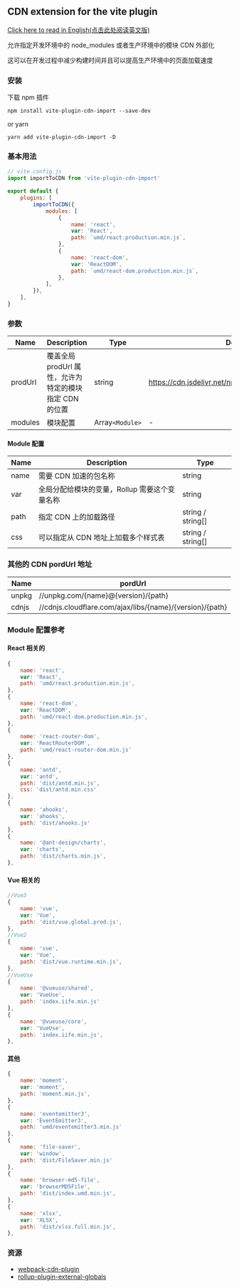## CDN extension for the vite plugin

[Click here to read in English(点击此处阅读英文版)](README.md)

允许指定开发环境中的 node_modules 或者生产环境中的模块 CDN 外部化

这可以在开发过程中减少构建时间并且可以提高生产环境中的页面加载速度

### 安装

下载 npm 插件

```
npm install vite-plugin-cdn-import --save-dev
```

or yarn

```
yarn add vite-plugin-cdn-import -D
```

### 基本用法

```js
// vite.config.js
import importToCDN from 'vite-plugin-cdn-import'

export default {
    plugins: [
        importToCDN({
            modules: [
                {
                    name: 'react',
                    var: 'React',
                    path: `umd/react.production.min.js`,
                },
                {
                    name: 'react-dom',
                    var: 'ReactDOM',
                    path: `umd/react-dom.production.min.js`,
                },
            ],
        }),
    ],
}
```

### 参数

| Name    | Description                                            | Type            | Default                                                |
| ------- | ------------------------------------------------------ | --------------- | ------------------------------------------------------ |
| prodUrl | 覆盖全局 prodUrl 属性，允许为特定的模块指定 CDN 的位置 | string          | <https://cdn.jsdelivr.net/npm/{name}@{version}/{path}> |
| modules | 模块配置                                               | Array`<Module>` | -                                                      |

#### Module 配置

| Name | Description                                   | Type              |
| ---- | --------------------------------------------- | ----------------- |
| name | 需要 CDN 加速的包名称                         | string            |
| var  | 全局分配给模块的变量，Rollup 需要这个变量名称 | string            |
| path | 指定 CDN 上的加载路径                         | string / string[] |
| css  | 可以指定从 CDN 地址上加载多个样式表           | string / string[] |

### 其他的 CDN pordUrl 地址

| Name  | pordUrl                                                  |
| ----- | -------------------------------------------------------- |
| unpkg | //unpkg.com/{name}@{version}/{path}                      |
| cdnjs | //cdnjs.cloudflare.com/ajax/libs/{name}/{version}/{path} |

### Module 配置参考

#### React 相关的

```js
{
    name: 'react',
    var: 'React',
    path: 'umd/react.production.min.js',
},
{
    name: 'react-dom',
    var: 'ReactDOM',
    path: 'umd/react-dom.production.min.js',
},
{
    name: 'react-router-dom',
    var: 'ReactRouterDOM',
    path: 'umd/react-router-dom.min.js'
},
{
    name: 'antd',
    var: 'antd',
    path: 'dist/antd.min.js',
    css: 'dist/antd.min.css'
},
{
    name: 'ahooks',
    var: 'ahooks',
    path: 'dist/ahooks.js'
},
{
    name: '@ant-design/charts',
    var: 'charts',
    path: 'dist/charts.min.js',
},
```

#### Vue 相关的

```js
//Vue3
{
    name: 'vue',
    var: 'Vue',
    path: 'dist/vue.global.prod.js',
},
//Vue2
{
    name: 'vue',
    var: 'Vue',
    path: 'dist/vue.runtime.min.js',
},
//VueUse
{
    name: '@vueuse/shared',
    var: 'VueUse',
    path: 'index.iife.min.js'
},
{
    name: '@vueuse/core',
    var: 'VueUse',
    path: 'index.iife.min.js',
},
```

#### 其他

```js
{
    name: 'moment',
    var: 'moment',
    path: 'moment.min.js',
},
{
    name: 'eventemitter3',
    var: 'EventEmitter3',
    path: 'umd/eventemitter3.min.js'
},
{
    name: 'file-saver',
    var: 'window',
    path: 'dist/FileSaver.min.js'
},
{
    name: 'browser-md5-file',
    var: 'browserMD5File',
    path: 'dist/index.umd.min.js',
},
{
    name: 'xlsx',
    var: 'XLSX',
    path: 'dist/xlsx.full.min.js',
},
```

### 资源

-   [webpack-cdn-plugin](https://github.com/shirotech/webpack-cdn-plugin)
-   [rollup-plugin-external-globals](https://github.com/eight04/rollup-plugin-external-globals)
